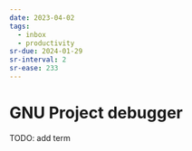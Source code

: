 ```yaml
---
date: 2023-04-02
tags:
  - inbox
  - productivity
sr-due: 2024-01-29
sr-interval: 2
sr-ease: 233
---
```

# GNU Project debugger

TODO: add term
